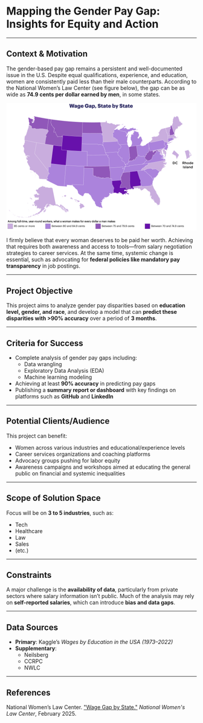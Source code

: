 # Mapping the Gender Pay Gap: Insights for Equity and Action

---

## Context & Motivation  
The gender-based pay gap remains a persistent and well-documented issue in the U.S. Despite equal qualifications, experience, and education, women are consistently paid less than their male counterparts. According to the National Women’s Law Center (see figure below), the gap can be as wide as **74.9 cents per dollar earned by men**, in some states.


<p align="center">
  <img src="wage-gap-state.png" alt="Alt text" width="700"/>
</p>



I firmly believe that every woman deserves to be paid her worth. Achieving that requires both awareness and access to tools—from salary negotiation strategies to career services. At the same time, systemic change is essential, such as advocating for **federal policies like mandatory pay transparency** in job postings.

---

## Project Objective  
This project aims to analyze gender pay disparities based on **education level, gender, and race**, and develop a model that can **predict these disparities with >90% accuracy** over a period of **3 months**.

---

## Criteria for Success  
- Complete analysis of gender pay gaps including:
  - Data wrangling  
  - Exploratory Data Analysis (EDA)  
  - Machine learning modeling  
- Achieving at least **90% accuracy** in predicting pay gaps  
- Publishing a **summary report or dashboard** with key findings on platforms such as **GitHub** and **LinkedIn**

---

## Potential Clients/Audience  
This project can benefit:
- Women across various industries and educational/experience levels  
- Career services organizations and coaching platforms  
- Advocacy groups pushing for labor equity  
- Awareness campaigns and workshops aimed at educating the general public on financial and systemic inequalities

---

## Scope of Solution Space  
Focus will be on **3 to 5 industries**, such as:
- Tech  
- Healthcare  
- Law  
- Sales  
- (etc.)

---

## Constraints  
A major challenge is the **availability of data**, particularly from private sectors where salary information isn’t public. Much of the analysis may rely on **self-reported salaries**, which can introduce **bias and data gaps**.

---

## Data Sources  
- **Primary**: Kaggle’s *Wages by Education in the USA (1973–2022)*  
- **Supplementary**:  
  - Neilsberg  
  - CCRPC  
  - NWLC

---

## References  
National Women’s Law Center. ["Wage Gap by State."](https://nwlc.org/resource/wage-gap-state-by-state/) *National Women's Law Center*, February 2025.
